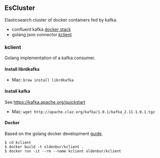 ## EsCluster
Elasticsearch cluster of docker containers fed by kafka.
* confluent kafka [docker stack](https://docs.confluent.io/current/installation/docker/docs/quickstart.html)
* golang json connector [kclient](#kclient)

### kclient
Golang implementation of a kafka consumer.

#### Install librdkafka
* Mac: `brew install librdkafka`

#### Install kafka
See https://kafka.apache.org/quickstart
* Mac: `wget http://apache.claz.org/kafka/1.0.1/kafka_2.11-1.0.1.tgz`

#### Docker
Based on the golang docker development [guide](https://hub.docker.com/_/golang/).
```
$ cd kclient
$ docker build -t oldenbur/kclient .
$ docker run -it --rm --name kclient oldenbur/kclient
```

